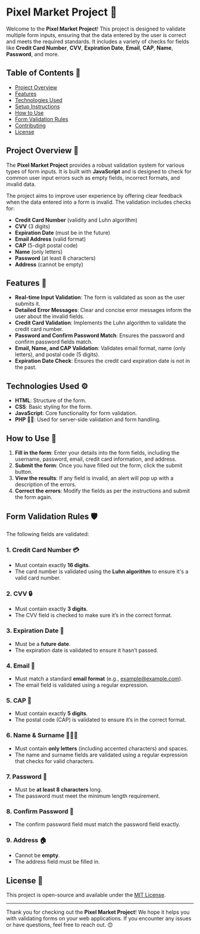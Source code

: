 # Pixel Market Project 🚀

Welcome to the **Pixel Market Project**! This project is designed to validate multiple form inputs, ensuring that the data entered by the user is correct and meets the required standards. It includes a variety of checks for fields like **Credit Card Number**, **CVV**, **Expiration Date**, **Email**, **CAP**, **Name**, **Password**, and more.

## Table of Contents 📑

- [Project Overview](#project-overview)
- [Features](#features)
- [Technologies Used](#technologies-used)
- [Setup Instructions](#setup-instructions)
- [How to Use](#how-to-use)
- [Form Validation Rules](#form-validation-rules)
- [Contributing](#contributing)
- [License](#license)

## Project Overview 🌟

The **Pixel Market Project** provides a robust validation system for various types of form inputs. It is built with **JavaScript** and is designed to check for common user input errors such as empty fields, incorrect formats, and invalid data.

The project aims to improve user experience by offering clear feedback when the data entered into a form is invalid. The validation includes checks for:
- **Credit Card Number** (validity and Luhn algorithm)
- **CVV** (3 digits)
- **Expiration Date** (must be in the future)
- **Email Address** (valid format)
- **CAP** (5-digit postal code)
- **Name** (only letters)
- **Password** (at least 8 characters)
- **Address** (cannot be empty)

## Features 🎉

- **Real-time Input Validation**: The form is validated as soon as the user submits it.
- **Detailed Error Messages**: Clear and concise error messages inform the user about the invalid fields.
- **Credit Card Validation**: Implements the Luhn algorithm to validate the credit card number.
- **Password and Confirm Password Match**: Ensures the password and confirm password fields match.
- **Email, Name, and CAP Validation**: Validates email format, name (only letters), and postal code (5 digits).
- **Expiration Date Check**: Ensures the credit card expiration date is not in the past.

## Technologies Used ⚙️

- **HTML**: Structure of the form.
- **CSS**: Basic styling for the form.
- **JavaScript**: Core functionality for form validation.
- **PHP** 🧑‍💻: Used for server-side validation and form handling.

## How to Use 📝

1. **Fill in the form**: Enter your details into the form fields, including the username, password, email, credit card information, and address.
2. **Submit the form**: Once you have filled out the form, click the submit button.
3. **View the results**: If any field is invalid, an alert will pop up with a description of the errors.
4. **Correct the errors**: Modify the fields as per the instructions and submit the form again.

## Form Validation Rules 🛡️

The following fields are validated:

### 1. **Credit Card Number** 💳
- Must contain exactly **16 digits**.
- The card number is validated using the **Luhn algorithm** to ensure it's a valid card number.

### 2. **CVV** 🔒
- Must contain exactly **3 digits**.
- The CVV field is checked to make sure it’s in the correct format.

### 3. **Expiration Date** 📅
- Must be a **future date**.
- The expiration date is validated to ensure it hasn’t passed.

### 4. **Email** 📧
- Must match a standard **email format** (e.g., example@example.com).
- The email field is validated using a regular expression.

### 5. **CAP** 📍
- Must contain exactly **5 digits**.
- The postal code (CAP) is validated to ensure it’s in the correct format.

### 6. **Name & Surname** 🧑‍🤝‍🧑
- Must contain **only letters** (including accented characters) and spaces.
- The name and surname fields are validated using a regular expression that checks for valid characters.

### 7. **Password** 🔑
- Must be **at least 8 characters** long.
- The password must meet the minimum length requirement.

### 8. **Confirm Password** 🔐
- The confirm password field must match the password field exactly.

### 9. **Address** 🏠
- Cannot be **empty**.
- The address field must be filled in.

## License 📄

This project is open-source and available under the [MIT License](LICENSE).

---

Thank you for checking out the **Pixel Market Project**! We hope it helps you with validating forms on your web applications. If you encounter any issues or have questions, feel free to reach out. 😊
